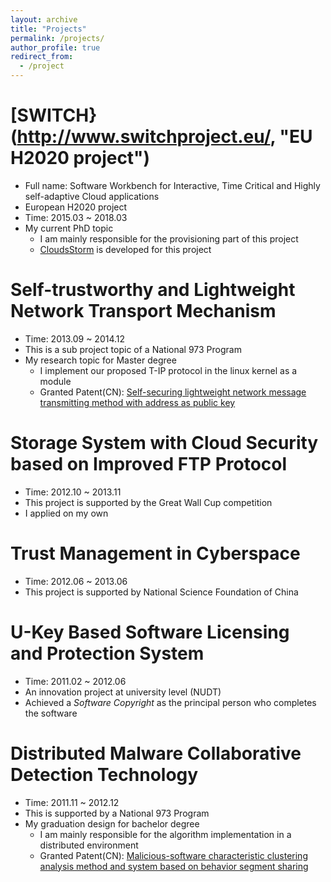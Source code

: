 ```yaml
---
layout: archive
title: "Projects"
permalink: /projects/
author_profile: true
redirect_from:
  - /project
---
```


[SWITCH}(http://www.switchproject.eu/, "EU H2020 project")
======
- Full name: Software Workbench for Interactive, Time Critical and Highly self-adaptive Cloud applications
- European H2020 project
- Time: 2015.03 ~ 2018.03
- My current PhD topic 
  - I am mainly responsible for the provisioning part of this project
  - [CloudsStorm](https://github.com/zh9314/CloudsStorm) is developed for this project

Self-trustworthy and Lightweight Network Transport Mechanism
======
- Time: 2013.09 ~ 2014.12
- This is a sub project topic of a National 973 Program
- My research topic for Master degree
  - I implement our proposed T-IP protocol in the linux kernel as a module 
  - Granted Patent(CN): [Self-securing lightweight network message transmitting method with address as public key](https://patents.google.com/patent/CN103929299A/en)

Storage System with Cloud Security based on Improved FTP Protocol
======
- Time: 2012.10 ~ 2013.11
- This project is supported by the Great Wall Cup competition
- I applied on my own

Trust Management in Cyberspace
======
- Time: 2012.06 ~ 2013.06
- This project is supported by National Science Foundation of China

U-Key Based Software Licensing and Protection System
======
- Time: 2011.02 ~ 2012.06
- An innovation project at university level (NUDT)
- Achieved a _*Software Copyright*_ as the principal person who completes the software


Distributed Malware Collaborative Detection Technology  
======
- Time: 2011.11 ~ 2012.12
- This is supported by a National 973 Program
- My graduation design for bachelor degree
  - I am mainly responsible for the algorithm implementation in a distributed environment
  - Granted Patent(CN): [Malicious-software characteristic clustering analysis method and system based on behavior segment sharing](https://encrypted.google.com/patents/CN102968591B?cl=en)



